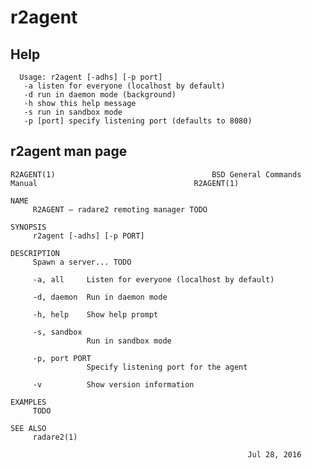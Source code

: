 <!-- TITLE: r2agent -->
# r2agent

## Help

      Usage: r2agent [-adhs] [-p port]
       -a listen for everyone (localhost by default)
       -d run in daemon mode (background)
       -h show this help message
       -s run in sandbox mode
       -p [port] specify listening port (defaults to 8080)
			 
## r2agent man page

```text
R2AGENT(1)                                   BSD General Commands Manual                                   R2AGENT(1)

NAME
     R2AGENT — radare2 remoting manager TODO

SYNOPSIS
     r2agent [-adhs] [-p PORT]

DESCRIPTION
     Spawn a server... TODO

     -a, all     Listen for everyone (localhost by default)

     -d, daemon  Run in daemon mode

     -h, help    Show help prompt

     -s, sandbox
                 Run in sandbox mode

     -p, port PORT
                 Specify listening port for the agent

     -v          Show version information

EXAMPLES
     TODO

SEE ALSO
     radare2(1)

                                                     Jul 28, 2016

```

